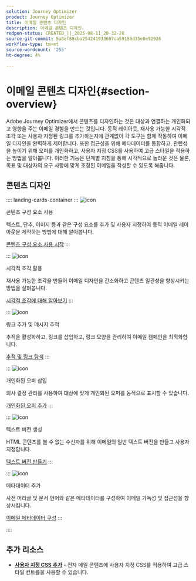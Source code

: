 ```yaml
---
solution: Journey Optimizer
product: Journey Optimizer
title: 이메일 콘텐츠 디자인
description: 이메일 콘텐츠 디자인
redpen-status: CREATED_||_2025-08-11_20-32-28
source-git-commit: 5a8ef88cba254241933607ca59156d35e0e92926
workflow-type: tm+mt
source-wordcount: '255'
ht-degree: 4%

---
```



# 이메일 콘텐츠 디자인{#section-overview}

Adobe Journey Optimizer에서 콘텐츠를 디자인하는 것은 대상과 연결하는 개인화되고 영향을 주는 이메일 경험을 만드는 것입니다. 동적 레이아웃, 재사용 가능한 시각적 조각 또는 사용자 지정된 링크를 추가하는지에 관계없이 각 도구는 함께 작동하여 이메일 디자인을 완벽하게 제어합니다. 또한 접근성을 위해 메타데이터를 통합하고, 관련성을 높이기 위해 오퍼를 개인화하고, 사용자 지정 CSS를 사용하여 고급 스타일을 적용하는 방법을 알아봅니다. 이러한 기능은 단계별 지침을 통해 시각적으로 놀라운 것은 물론, 목표 및 대상자의 요구 사항에 맞게 조정된 이메일을 작성할 수 있도록 해줍니다.

## 콘텐츠 디자인

:::: landing-cards-container
:::
![icon](https://cdn.experienceleague.adobe.com/icons/puzzle-piece.svg)

콘텐츠 구성 요소 사용

텍스트, 단추, 이미지 등과 같은 구성 요소를 추가 및 사용자 지정하여 동적 이메일 레이아웃을 제작하는 방법에 대해 알아봅니다.

[콘텐츠 구성 요소 사용 시작](../using/email/content-components.md)
:::

:::
![icon](https://cdn.experienceleague.adobe.com/icons/layer-group.svg)

시각적 조각 활용

재사용 가능한 조각을 만들어 이메일 디자인을 간소화하고 콘텐츠 일관성을 향상시키는 방법을 살펴봅니다.

[시각적 조각에 대해 알아보기](../using/email/use-visual-fragments.md)
:::

:::
![icon](https://cdn.experienceleague.adobe.com/icons/chart-line.svg)

링크 추가 및 메시지 추적

추적을 활성화하고, 링크를 삽입하고, 링크 모양을 관리하여 이메일 캠페인을 최적화합니다.

[추적 및 링크 탐색](../using/email/message-tracking.md)
:::

:::
![icon](https://cdn.experienceleague.adobe.com/icons/bullseye.svg)

개인화된 오퍼 삽입

의사 결정 관리를 사용하여 대상에 맞게 개인화된 오퍼를 동적으로 표시할 수 있습니다.

[개인화된 오퍼 추가](../using/email/add-offers-email.md)
:::

:::
![icon](https://cdn.experienceleague.adobe.com/icons/file-alt.svg)

텍스트 버전 생성

HTML 콘텐츠를 볼 수 없는 수신자를 위해 이메일의 일반 텍스트 버전을 만들고 사용자 지정합니다.

[텍스트 버전 만들기](../using/email/text-version-email.md)
:::

:::
![icon](https://cdn.experienceleague.adobe.com/icons/gear.svg)

메타데이터 추가

사전 머리글 및 문서 언어와 같은 메타데이터를 구성하여 이메일 가독성 및 접근성을 향상시킵니다.

[이메일 메타데이터 구성](../using/email/email-metadata.md)
:::

::::


## 추가 리소스

- **[사용자 지정 CSS 추가](../using/email/custom-css.md)** - 전자 메일 콘텐츠에 사용자 지정 CSS를 적용하여 고급 스타일 컨트롤을 사용할 수 있습니다.
